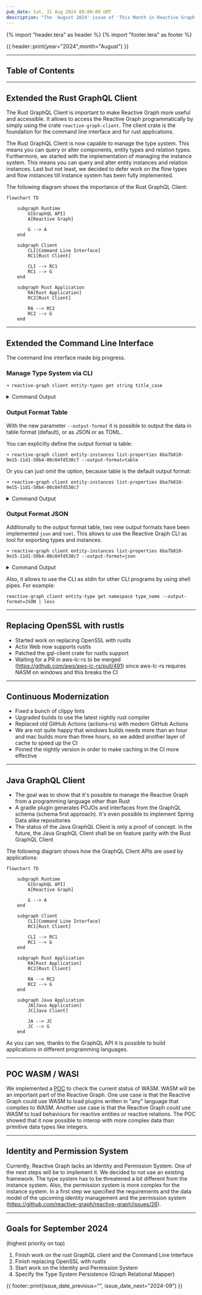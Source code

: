 ```yaml
---
pub_date: Sat, 31 Aug 2024 00:00:00 GMT
description: "The 'August 2024' issue of 'This Month in Reactive Graph' summarizes the progress of Reactive Graph. The topics of this issue are: Manage the type system via the command line interface, Java GraphQL Client POC and the specification of the Identity and Permission System"
---
```


{% import "header.tera" as header %}
{% import "footer.tera" as footer %}

{{ header::print(year="2024",month="August") }}

<hr class="surface-2">

## Table of Contents

<!-- toc -->

<hr class="surface-2">

## Extended the <span class="token rg-component">Rust GraphQL Client</span>

The Rust GraphQL Client is important to make Reactive Graph more useful and accessible. It allows to access the Reactive Graph programmatically by simply
using the crate `reactive-graph-client`. The client crate is the foundation for the command line interface and for rust applications.

The Rust GraphQL Client is now capable to <span class="token rg-component">manage the type system</span>. This means you can query or alter components, entity
types and relation types. Furthermore, we started with the implementation of <span class="token rg-component">managing the instance system</span>. This means
you can query and alter entity instances and relation instances. Last but not least, we decided to defer work on the flow types and flow instances till instance
system has been fully implemented.

The following diagram shows the importance of the Rust GraphQL Client:

```mermaid
flowchart TD

    subgraph Runtime
        G[GraphQL API]
        A[Reactive Graph]

        G --> A
    end

    subgraph Client
        CLI[Command Line Interface]
        RC1[Rust Client]

        CLI --> RC1
        RC1 --> G
    end

    subgraph Rust Application
        RA[Rust Application]
        RC2[Rust Client]

        RA --> RC2
        RC2 --> G
    end
```

<hr class="celestial-blue">

## Extended the <span class="token rg-component">Command Line Interface</span>

The command line interface made big progress.

### Manage Type System via CLI

```shell
➜ reactive-graph client entity-types get string title_case                                                        
```

<details>
<summary>Command Output</summary>

```shell
╔════════════════════════╦════════════════════════╦══════════════════════════════════╦══════════════════════════════════════╦══════════════════════════════════════════════════════════════════════════════╦════════════════════════════════════════════════════════════════════════════════════════════════════════════════════╗
║ namespace              ║ name                   ║ description                      ║ components                           ║ properties                                                                   ║ extensions                                                                                                         ║
╠════════════════════════╬════════════════════════╬══════════════════════════════════╬══════════════════════════════════════╬══════════════════════════════════════════════════════════════════════════════╬════════════════════════════════════════════════════════════════════════════════════════════════════════════════════╣
║ string                 ║ title_case             ║ Converts the input to title case ║  namespace       │ name              ║  name                                │ data_type │ socket_type │ mutability  ║  namespace              │ name                   │ description │ extension                                         ║
║                        ║                        ║                                  ║ ─────────────────┼────────────────── ║ ─────────────────────────────────────┼───────────┼─────────────┼──────────── ║ ────────────────────────┼────────────────────────┼─────────────┼────────────────────────────────────────────────── ║
║                        ║                        ║                                  ║  string          │ string_operation  ║  result                              │ String    │ Output      │ Immutable   ║  core                   │ divergent              │             │ []                                                ║
║                        ║                        ║                                  ║                                      ║ ─────────────────────────────────────┼───────────┼─────────────┼──────────── ║ ────────────────────────┼────────────────────────┼─────────────┼────────────────────────────────────────────────── ║
║                        ║                        ║                                  ║                                      ║  lhs                                 │ String    │ Input       │ Mutable     ║  metadata               │ dublin-core            │             │ {                                                 ║
║                        ║                        ║                                  ║                                      ║                                                                              ║                         │                        │             │   "creator": "Hanack",                            ║
║                        ║                        ║                                  ║                                      ║                                                                              ║                         │                        │             │   "subject": "Converts the input to title case",  ║
║                        ║                        ║                                  ║                                      ║                                                                              ║                         │                        │             │   "title": "Title Case"                           ║
║                        ║                        ║                                  ║                                      ║                                                                              ║                         │                        │             │ }                                                 ║
╚════════════════════════╩════════════════════════╩══════════════════════════════════╩══════════════════════════════════════╩══════════════════════════════════════════════════════════════════════════════╩════════════════════════════════════════════════════════════════════════════════════════════════════════════════════╝
```

</details>

### Output Format Table

With the new parameter `--output-format` it is possible to output the data in table format (default), or as JSON or as TOML.

You can explicitly define the output format is table:

```shell
➜ reactive-graph client entity-instances list-properties 6ba7b810-9e15-11d1-50b4-00c04fd530c7 --output-format=table
```

Or you can just omit the option, because table is the default output format:

```shell
➜ reactive-graph client entity-instances list-properties 6ba7b810-9e15-11d1-50b4-00c04fd530c7
```

<details>
<summary>Command Output</summary>

```shell
╔════════════╦═════════════════════════════════════════════════════════════════════════════════════════════════════╗
║ name       ║ value                                                                                               ║
╠════════════╬═════════════════════════════════════════════════════════════════════════════════════════════════════╣
║ args       ║ [{"help":"Delay shutdown by N seconds","long":"delay","name":"delay","required":false,"short":"d"}] ║
╠════════════╬═════════════════════════════════════════════════════════════════════════════════════════════════════╣
║ cmd_result ║ 0                                                                                                   ║
╠════════════╬═════════════════════════════════════════════════════════════════════════════════════════════════════╣
║ prop_name  ║ "New Value"                                                                                         ║
╠════════════╬═════════════════════════════════════════════════════════════════════════════════════════════════════╣
║ label      ║ "/org/inexor/commands/core/shutdown"                                                                ║
╠════════════╬═════════════════════════════════════════════════════════════════════════════════════════════════════╣
║ delay      ║ 0                                                                                                   ║
╠════════════╬═════════════════════════════════════════════════════════════════════════════════════════════════════╣
║ command    ║ "shutdown"                                                                                          ║
╠════════════╬═════════════════════════════════════════════════════════════════════════════════════════════════════╣
║ trigger    ║ false                                                                                               ║
╠════════════╬═════════════════════════════════════════════════════════════════════════════════════════════════════╣
║ namespace  ║ "core"                                                                                              ║
╠════════════╬═════════════════════════════════════════════════════════════════════════════════════════════════════╣
║ help       ║ "Shutdown the application"                                                                          ║
╚════════════╩═════════════════════════════════════════════════════════════════════════════════════════════════════╝
```

</details>

### Output Format JSON

Additionally to the output format table, two new output formats have been implemented `json` and `toml`. This allows
to use the Reactive Graph CLI as tool for exporting types and instances.

```shell
➜ reactive-graph client entity-instances list-properties 6ba7b810-9e15-11d1-50b4-00c04fd530c7 --output-format=json
```

<details>
<summary>Command Output</summary>

```shell
[
  {
    "name": "help",
    "value": "Shutdown the application"
  },
  {
    "name": "label",
    "value": "/org/inexor/commands/core/shutdown"
  },
  {
    "name": "trigger",
    "value": false
  },
  {
    "name": "cmd_result",
    "value": 0
  },
  {
    "name": "prop_name",
    "value": "New Value"
  },
  {
    "name": "args",
    "value": [
      {
        "help": "Delay shutdown by N seconds",
        "long": "delay",
        "name": "delay",
        "required": false,
        "short": "d"
      }
    ]
  },
  {
    "name": "delay",
    "value": 0
  },
  {
    "name": "namespace",
    "value": "core"
  },
  {
    "name": "command",
    "value": "shutdown"
  }
]
```

</details>

Also, it allows to use the CLI as stdin for other CLI programs by using shell pipes. For example:

```shell
reactive-graph client entity-type get namespace type_name --output-format=JSON | less
```

<hr class="celestial-blue">

## Replacing OpenSSL with <span class="token rg-component">rustls</span>

* Started work on replacing OpenSSL with rustls
* Actix Web now supports rustls
* Patched the gql-client crate for rustls support
* Waiting for a PR in aws-lc-rs to be merged (https://github.com/aws/aws-lc-rs/pull/491) since aws-lc-rs requires NASM on windows and this breaks the CI

<hr class="celestial-blue">

## Continuous Modernization

* Fixed a bunch of <span class="token rg-component">clippy lints</span>
* Upgraded builds to use the <span class="token rg-component">latest nightly rust compiler</span>
* Replaced old GitHub Actions (actions-rs) with <span class="token rg-component">modern GitHub Actions</span>
* We are not quite happy that windows builds needs more than an hour and mac builds more than three hours, so we <span class="token rg-component">added another layer of cache</span> to speed up the CI
* <span class="token rg-component">Pinned the nightly version</span> in order to make caching in the CI more effective

<hr class="celestial-blue">

## <span class="token rg-component">Java</span> GraphQL Client

* The goal was to show that it's possible to manage the Reactive Graph <span class="token rg-component">from a programming language other than Rust</span>
* A gradle plugin <span class="token rg-component">generates</span> POJOs and interfaces from the GraphQL schema (<span class="token rg-component">schema first approach</span>). It's even possible to implement Spring Data alike repositories
* The status of the Java GraphQL Client is only a proof of concept. In the future, the Java GraphQL Client shall be on <span class="token rg-component">feature parity with the Rust GraphQL Client</span>

The following diagram shows how the GraphQL Client APIs are used by applications:

```mermaid
flowchart TD

    subgraph Runtime
        G[GraphQL API]
        A[Reactive Graph]

        G --> A
    end

    subgraph Client
        CLI[Command Line Interface]
        RC1[Rust Client]

        CLI --> RC1
        RC1 --> G
    end

    subgraph Rust Application
        RA[Rust Application]
        RC2[Rust Client]

        RA --> RC2
        RC2 --> G
    end

    subgraph Java Application
        JA[Java Application]
        JC[Java Client]

        JA --> JC
        JC --> G
    end
```

As you can see, thanks to the <span class="token rg-component">GraphQL API</span> it is possible to build applications
in different programming languages.

<hr class="celestial-blue">

## POC WASM / WASI

We implemented a [POC](https://github.com/reactive-graph/poc-wasm-wasi-preview-2-plugin-system) to check the current status of WASM. WASM will be an important
part of the Reactive Graph. One use case is that the Reactive Graph could use WASM to load plugins written in "any" language that compiles to WASM. Another use
case is that the Reactive Graph could use WASM to load behaviours for reactive entities or reactive relations. The POC showed that it now possible to interop
with more complex data than primitive data types like integers.

<hr class="celestial-blue">

## Identity and Permission System

Currently, Reactive Graph lacks an <span class="token rg-component">Identity and Permission System</span>. One of the next steps will be to implement it. We decided to not use an existing framework.
The type system has to be threatened a bit different from the instance system. Also, the permission system is more complex for the instance system. In a first
step we <span class="token rg-component">specified the requirements and the data model</span> of the upcoming identity management and the permission system
(https://github.com/reactive-graph/reactive-graph/issues/26).

<hr class="celestial-blue">

## Goals for September 2024

(highest priority on top)

1. Finish work on the rust GraphQL client and the Command Line Interface
2. Finish replacing OpenSSL with rustls
3. Start work on the Identity and Permission System
4. Specify the Type System Persistence (<span class="token rg-component">Graph Relational Mapper</span>)

{{ footer::print(issue_date_previous="", issue_date_next="2024-09") }}
